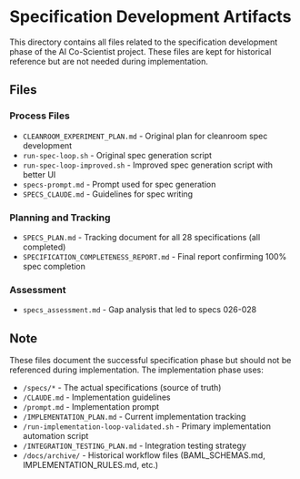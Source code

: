 # Specification Development Artifacts

This directory contains all files related to the specification development phase of the AI Co-Scientist project. These files are kept for historical reference but are not needed during implementation.

## Files

### Process Files
- `CLEANROOM_EXPERIMENT_PLAN.md` - Original plan for cleanroom spec development
- `run-spec-loop.sh` - Original spec generation script
- `run-spec-loop-improved.sh` - Improved spec generation script with better UI
- `specs-prompt.md` - Prompt used for spec generation
- `SPECS_CLAUDE.md` - Guidelines for spec writing

### Planning and Tracking
- `SPECS_PLAN.md` - Tracking document for all 28 specifications (all completed)
- `SPECIFICATION_COMPLETENESS_REPORT.md` - Final report confirming 100% spec completion

### Assessment
- `specs_assessment.md` - Gap analysis that led to specs 026-028

## Note

These files document the successful specification phase but should not be referenced during implementation. The implementation phase uses:
- `/specs/*` - The actual specifications (source of truth)
- `/CLAUDE.md` - Implementation guidelines
- `/prompt.md` - Implementation prompt
- `/IMPLEMENTATION_PLAN.md` - Current implementation tracking
- `/run-implementation-loop-validated.sh` - Primary implementation automation script
- `/INTEGRATION_TESTING_PLAN.md` - Integration testing strategy
- `/docs/archive/` - Historical workflow files (BAML_SCHEMAS.md, IMPLEMENTATION_RULES.md, etc.)